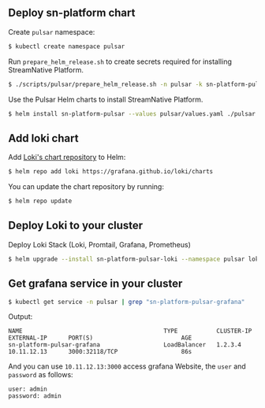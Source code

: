 ## Deploy sn-platform chart

Create `pulsar` namespace:

```bash
$ kubectl create namespace pulsar
```

Run `prepare_helm_release.sh` to create secrets required for installing StreamNative Platform.

```bash
$ ./scripts/pulsar/prepare_helm_release.sh -n pulsar -k sn-platform-pulsar -c --control-center-admin admin --control-center-password admin
```

Use the Pulsar Helm charts to install StreamNative Platform.

```bash
$ helm install sn-platform-pulsar --values pulsar/values.yaml ./pulsar
```


## Add loki chart

Add [Loki's chart repository](https://github.com/grafana/loki/tree/master/production/helm/loki) to Helm:

```bash
$ helm repo add loki https://grafana.github.io/loki/charts
```

You can update the chart repository by running:

```bash
$ helm repo update
```

## Deploy Loki to your cluster

Deploy Loki Stack (Loki, Promtail, Grafana, Prometheus)

```bash
$ helm upgrade --install sn-platform-pulsar-loki --namespace pulsar loki/loki-stack
```

## Get grafana service in your cluster

```bash
$ kubectl get service -n pulsar | grep "sn-platform-pulsar-grafana"
```

Output:

```text
NAME                                        TYPE           CLUSTER-IP    EXTERNAL-IP      PORT(S)                         AGE
sn-platform-pulsar-grafana                  LoadBalancer   1.2.3.4       10.11.12.13      3000:32118/TCP                  86s
```

And you can use `10.11.12.13:3000` access grafana Website, the `user` and `password` as follows:

```text
user: admin
password: admin
```
